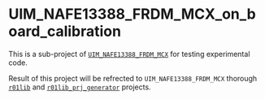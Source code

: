 # UIM_NAFE13388_FRDM_MCX_on_board_calibration

This is a sub-project of [`UIM_NAFE13388_FRDM_MCX`](https://github.com/teddokano/UIM_NAFE13388_FRDM_MCX) for testing experimental code.  

Result of this project will be refrected to `UIM_NAFE13388_FRDM_MCX` thorough [`r01lib`](https://github.com/teddokano/r01lib) and [`r01lib_prj_generator`](https://github.com/teddokano/r01lib_prj_generator) projects.  
